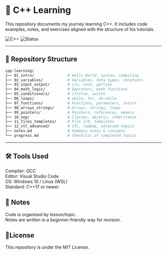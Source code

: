 

# 📘 C++ Learning 

This repository documents my journey learning C++. It includes code examples, notes, and exercises aligned with the structure of his tutorials.

![C++](https://img.shields.io/badge/C%2B%2B-Bro%20Code%20Course-blue?style=flat-square&logo=c%2B%2B)
![Status](https://img.shields.io/badge/Learning-In--Progress-green?style=flat-square)

---

## 📂 Repository Structure

```bash
cpp-learning/
├── 01_intro/               # Hello World, syntax, compiling
├── 02_variables/           # Variables, data types, constants
├── 03_input_output/        # cin, cout, getline
├── 04_math_logic/          # Operators, math functions
├── 05_conditionals/        # if/else, switch
├── 06_loops/               # while, for, do-while
├── 07_functions/           # Functions, parameters, return
├── 08_arrays_strings/      # Arrays, strings, loops
├── 09_pointers/            # Pointers, references, memory
├── 10_oop/                 # Classes, objects, inheritance
├── 11_files_templates/     # File I/O, templates
├── 12_stl_advanced/        # STL, lambda, advanced topics
├── notes.md                # Summary notes & concepts
└── progress.md             # Checklist of completed topics
```
---

  ## 🛠 Tools Used
Compiler: GCC
<br>
Editor: Visual Studio Code
<br>
OS: Windows 10 / Linux (WSL)
<br>
Standard: C++17 or newer
<br>

## 🧠 Notes
Code is organized by lesson/topic.
<br>
Notes are written in a beginner-friendly way for revision.
<br>

## 📄License

This repository is under the MIT License.





